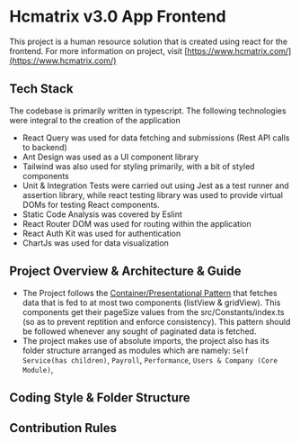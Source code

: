 # Hcmatrix v3.0 App Frontend

This project is a human resource solution that is created using react for the frontend. For more information on project, visit [https://www.hcmatrix.com/](https://www.hcmatrix.com/)

## Tech Stack
The codebase is primarily written in typescript. The following technologies were integral to the creation of the application
- React Query was used for data fetching and submissions (Rest API calls to backend)
- Ant Design was used as a UI component library
- Tailwind was also used for styling primarily, with a bit of styled components
- Unit & Integration Tests were carried out using Jest as a test runner and assertion library, while react testing library was used to provide virtual DOMs for testing React components.
- Static Code Analysis was covered by Eslint
- React Router DOM was used for routing within the application
- React Auth Kit was used for authentication
- ChartJs was used for data visualization


## Project Overview & Architecture & Guide
- The Project follows the [Container/Presentational Pattern](https://www.patterns.dev/posts/presentational-container-pattern/) that fetches data that is fed to at most two components (listView & gridView). This components get their pageSize values from the src/Constants/index.ts (so as to prevent reptition and enforce consistency). This pattern should be followed whenever any sought of paginated data is fetched.
- The project makes use of absolute imports, the project also has its folder structure arranged as modules which are namely:  `Self Service(has children)`, `Payroll`, `Performance`, `Users & Company (Core Module)`,


## Coding Style & Folder Structure

## Contribution Rules



